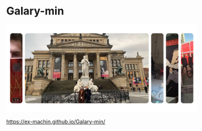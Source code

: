 # Galary-min

![alt text](https://github.com/Ex-Machin/Galary-min/blob/master/Screenshot_3.png?raw=true)

https://ex-machin.github.io/Galary-min/

